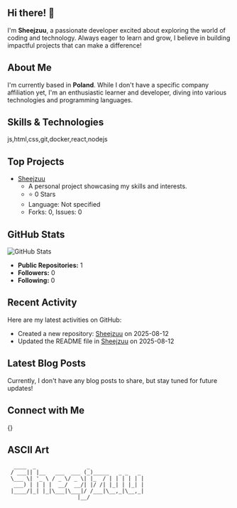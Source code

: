 ## Hi there! 👋

I'm **Sheejzuu**, a passionate developer excited about exploring the world of coding and technology. Always eager to learn and grow, I believe in building impactful projects that can make a difference!

## About Me

I'm currently based in **Poland**. While I don't have a specific company affiliation yet, I'm an enthusiastic learner and developer, diving into various technologies and programming languages.

## Skills & Technologies

js,html,css,git,docker,react,nodejs

## Top Projects

- [Sheejzuu](https://github.com/Sheejzuu/Sheejzuu)
  - A personal project showcasing my skills and interests.
  - ⭐ 0 Stars
  - Language: Not specified
  - Forks: 0, Issues: 0

## GitHub Stats

![GitHub Stats](https://github-readme-stats.vercel.app/api?username=Sheejzuu&show_icons=true&theme=radical)

- **Public Repositories:** 1
- **Followers:** 0
- **Following:** 0

## Recent Activity

Here are my latest activities on GitHub:
- Created a new repository: [Sheejzuu](https://github.com/Sheejzuu/Sheejzuu) on 2025-08-12
- Updated the README file in [Sheejzuu](https://github.com/Sheejzuu/Sheejzuu) on 2025-08-12

## Latest Blog Posts

Currently, I don't have any blog posts to share, but stay tuned for future updates!

## Connect with Me

{}

## ASCII Art

```
  ____  _                _                 
 / ___|| |__   ___  ___ (_)_____   _ _   _ 
 \___ \| '_ \ / _ \/ _ \| |_  / | | | | | |
  ___) | | | |  __/  __/| |/ /| |_| | |_| |
 |____/|_| |_|\___|\___|/ /___|\__,_|\__,_|
                      |__/                 
```
